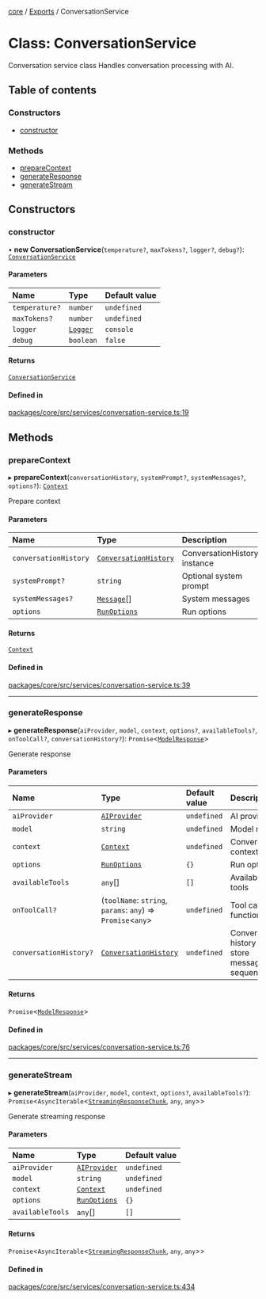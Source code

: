 <!-- 
 ⚠️  AUTO-GENERATED FILE - DO NOT EDIT MANUALLY
 This file is automatically generated by scripts/docs-generator.js
 To make changes, edit the source TypeScript files or update the generator script
-->

[core](../../) / [Exports](../modules) / ConversationService

# Class: ConversationService

Conversation service class
Handles conversation processing with AI.

## Table of contents

### Constructors

- [constructor](ConversationService#constructor)

### Methods

- [prepareContext](ConversationService#preparecontext)
- [generateResponse](ConversationService#generateresponse)
- [generateStream](ConversationService#generatestream)

## Constructors

### constructor

• **new ConversationService**(`temperature?`, `maxTokens?`, `logger?`, `debug?`): [`ConversationService`](ConversationService)

#### Parameters

| Name | Type | Default value |
| :------ | :------ | :------ |
| `temperature?` | `number` | `undefined` |
| `maxTokens?` | `number` | `undefined` |
| `logger` | [`Logger`](../interfaces/Logger) | `console` |
| `debug` | `boolean` | `false` |

#### Returns

[`ConversationService`](ConversationService)

#### Defined in

[packages/core/src/services/conversation-service.ts:19](https://github.com/woojubb/robota/blob/71f062d020afc1eae0c94155ab9c882c78b871e7/packages/core/src/services/conversation-service.ts#L19)

## Methods

### prepareContext

▸ **prepareContext**(`conversationHistory`, `systemPrompt?`, `systemMessages?`, `options?`): [`Context`](../interfaces/Context)

Prepare context

#### Parameters

| Name | Type | Description |
| :------ | :------ | :------ |
| `conversationHistory` | [`ConversationHistory`](../interfaces/ConversationHistory) | ConversationHistory instance |
| `systemPrompt?` | `string` | Optional system prompt |
| `systemMessages?` | [`Message`](../interfaces/Message)[] | System messages |
| `options` | [`RunOptions`](../interfaces/RunOptions) | Run options |

#### Returns

[`Context`](../interfaces/Context)

#### Defined in

[packages/core/src/services/conversation-service.ts:39](https://github.com/woojubb/robota/blob/71f062d020afc1eae0c94155ab9c882c78b871e7/packages/core/src/services/conversation-service.ts#L39)

___

### generateResponse

▸ **generateResponse**(`aiProvider`, `model`, `context`, `options?`, `availableTools?`, `onToolCall?`, `conversationHistory?`): `Promise`\<[`ModelResponse`](../interfaces/ModelResponse)\>

Generate response

#### Parameters

| Name | Type | Default value | Description |
| :------ | :------ | :------ | :------ |
| `aiProvider` | [`AIProvider`](../interfaces/AIProvider) | `undefined` | AI provider |
| `model` | `string` | `undefined` | Model name |
| `context` | [`Context`](../interfaces/Context) | `undefined` | Conversation context |
| `options` | [`RunOptions`](../interfaces/RunOptions) | `{}` | Run options |
| `availableTools` | `any`[] | `[]` | Available tools |
| `onToolCall?` | (`toolName`: `string`, `params`: `any`) => `Promise`\<`any`\> | `undefined` | Tool call function |
| `conversationHistory?` | [`ConversationHistory`](../interfaces/ConversationHistory) | `undefined` | Conversation history to store messages sequentially |

#### Returns

`Promise`\<[`ModelResponse`](../interfaces/ModelResponse)\>

#### Defined in

[packages/core/src/services/conversation-service.ts:76](https://github.com/woojubb/robota/blob/71f062d020afc1eae0c94155ab9c882c78b871e7/packages/core/src/services/conversation-service.ts#L76)

___

### generateStream

▸ **generateStream**(`aiProvider`, `model`, `context`, `options?`, `availableTools?`): `Promise`\<`AsyncIterable`\<[`StreamingResponseChunk`](../interfaces/StreamingResponseChunk), `any`, `any`\>\>

Generate streaming response

#### Parameters

| Name | Type | Default value |
| :------ | :------ | :------ |
| `aiProvider` | [`AIProvider`](../interfaces/AIProvider) | `undefined` |
| `model` | `string` | `undefined` |
| `context` | [`Context`](../interfaces/Context) | `undefined` |
| `options` | [`RunOptions`](../interfaces/RunOptions) | `{}` |
| `availableTools` | `any`[] | `[]` |

#### Returns

`Promise`\<`AsyncIterable`\<[`StreamingResponseChunk`](../interfaces/StreamingResponseChunk), `any`, `any`\>\>

#### Defined in

[packages/core/src/services/conversation-service.ts:434](https://github.com/woojubb/robota/blob/71f062d020afc1eae0c94155ab9c882c78b871e7/packages/core/src/services/conversation-service.ts#L434)
